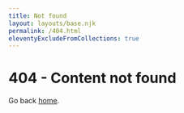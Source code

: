 ```yaml
---
title: Not found
layout: layouts/base.njk
permalink: /404.html
eleventyExcludeFromCollections: true
---
```


# 404 - Content not found

Go back [home](/).